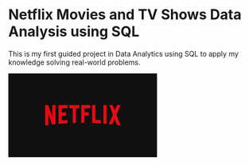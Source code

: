# Netflix Movies and TV Shows Data Analysis using SQL
This is my first guided project in Data Analytics using SQL to apply my knowledge solving real-world problems.

![Netflix Logo](https://github.com/LukeTritsis13/NETFLIX_Project_SQL/blob/main/Netflix_Logo.png)
